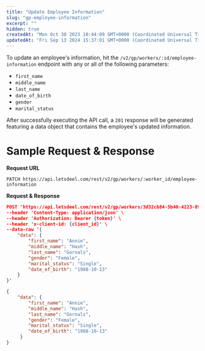 ```yaml
---
title: "Update Employee Information"
slug: "gp-employee-information"
excerpt: ""
hidden: true
createdAt: "Mon Oct 30 2023 10:44:09 GMT+0000 (Coordinated Universal Time)"
updatedAt: "Fri Sep 13 2024 15:37:01 GMT+0000 (Coordinated Universal Time)"
---
```

To update an employee's information, hit the `/v2/gp/workers/:id/employee-information` endpoint with any or all of the following parameters:

- `first_name`
- `middle_name`
- `last_name`
- `date_of_birth`
- `gender`
- `marital_status`

After successfully executing the API call, a `201` response will be generated featuring a data object that contains the employee's updated information. 

# Sample Request & Response

**Request URL**

```curl
PATCH https://api.letsdeel.com/rest/v2/gp/workers/:worker_id/employee-information
```

**Request & Response**

```json Request
POST 'https://api.letsdeel.com/rest/v2/gp/workers/3d32cb84-5b40-4223-89e4-b325b7d68403/employee-information' \
--header 'Content-Type: application/json' \
--header 'Authorization: Bearer {token}' \
--header 'x-client-id: {client_id}' \
--data-raw '{ 
    "data": {
        "first_name": "Annie",
        "middle_name": "Hash",
        "last_name": "Gornals",
        "gender": "Female",
        "marital_status": "Single",
        "date_of_birth": "1988-10-13"
    }
}'
```
```json Response
{
    "data": {
        "first_name": "Annie",
        "middle_name": "Hash",
        "last_name": "Gornals",
        "gender": "Female",
        "marital_status": "Single",
        "date_of_birth": "1988-10-13"
     }
}
```
